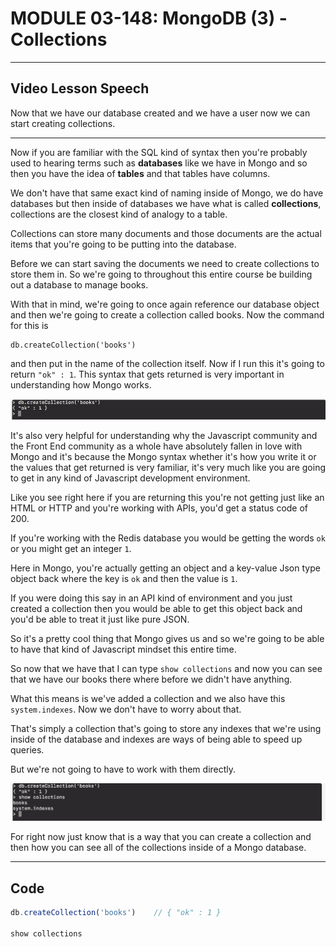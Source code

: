 # MODULE 03-148: MongoDB (3)  - Collections

****

## Video Lesson Speech

Now that we have our database created and we have a user now we can start creating collections.

****

Now if you are familiar with the SQL kind of syntax then you're probably used to hearing terms such as **databases** like we have in Mongo and so then you have the idea of **tables** and that tables have columns.   

We don't have that same exact kind of naming inside of Mongo, we do have databases but then inside of databases we have what is called **collections**, collections are the closest kind of analogy to a table.   

Collections can store many documents and those documents are the actual items that you're going to be putting into the database.    

Before we can start saving the documents we need to create collections to store them in. So we're going to throughout this entire course be building out a database to manage books.    

With that in mind, we're going to once again reference our database object and then we're going to create a collection called books. Now the command for this is 

```
db.createCollection('books')
```

and then put in the name of the collection itself. Now if I run this it's going to return `"ok" : 1`.  This syntax that gets returned is very important in understanding how Mongo works. 

![large](./03-148_IMG1.png)

It's also very helpful for understanding why the Javascript community and the Front End community as a whole have absolutely fallen in love with Mongo and it's because the Mongo syntax whether it's how you write it or the values that get returned is very familiar, it's very much like you are going to get in any kind of Javascript development environment.  

Like you see right here if you are returning this you're not getting just like an HTML or HTTP and you're working with APIs, you'd get a status code of 200.    

If you're working with the Redis database you would be getting the words `ok` or you might get an integer `1`.   

Here in Mongo, you're actually getting an object and a key-value Json type object back where the key is `ok` and then the value is `1`.    

If you were doing this say in an API kind of environment and you just created a collection then you would be able to get this object back and you'd be able to treat it just like pure JSON.   

So it's a pretty cool thing that Mongo gives us and so we're going to be able to have that kind of Javascript mindset this entire time.   

So now that we have that I can type `show collections` and now you can see that we have our books there where before we didn't have anything.   

What this means is we've added a collection and we also have this `system.indexes`. Now we don't have to worry about that.   

That's simply a collection that's going to store any indexes that we're using inside of the database and indexes are ways of being able to speed up queries.   

But we're not going to have to work with them directly. 

![large](./03-148_IMG2.png)

For right now just know that is a way that you can create a collection and then how you can see all of the collections inside of a Mongo database. 

****

## Code

```js
db.createCollection('books')    // { "ok" : 1 }

show collections
```
